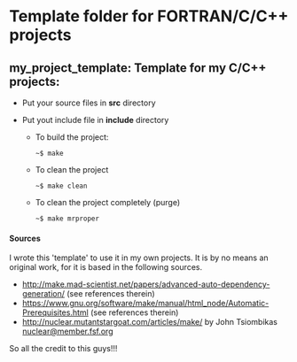 # Template folder for FORTRAN/C/C++ projects

## my_project_template: Template for my C/C++ projects:

* Put your source files in **src** directory
* Put yout include file in **include** directory

  * To build the project:

    `~$ make`

  * To clean the project

    `~$ make clean`

  * To clean the project completely (purge)

    `~$ make mrproper`
    
#### Sources ####

I wrote this 'template' to use it in my own projects. It is by no means an original work, for it is based in the following sources.

* http://make.mad-scientist.net/papers/advanced-auto-dependency-generation/ (see references therein)
* https://www.gnu.org/software/make/manual/html_node/Automatic-Prerequisites.html (see references therein)
* http://nuclear.mutantstargoat.com/articles/make/ by John Tsiombikas nuclear@member.fsf.org

So all the credit to this guys!!!

